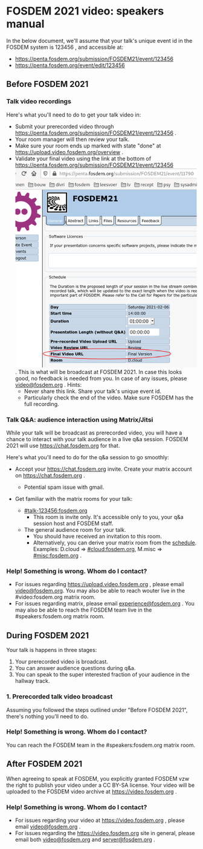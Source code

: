 # FOSDEM 2021 video: speakers manual

In the below document, we'll assume that your talk's unique event id in the FOSDEM system is 123456 , and accessible at:
- https://penta.fosdem.org/submission/FOSDEM21/event/123456
- https://penta.fosdem.org/event/edit/123456

## Before FOSDEM 2021
### Talk video recordings
Here's what you'll need to do to get your talk video in:
- Submit your prerecorded video through https://penta.fosdem.org/submission/FOSDEM21/event/123456 .
- Your room manager will then review your talk.
- Make sure your room ends up marked with state "done" at https://upload.video.fosdem.org/overview .
- Validate your final video using the link at the bottom of https://penta.fosdem.org/submission/FOSDEM21/event/123456 ![penta submission Final Video URL](final_video_url.png). This is what will be broadcast at FOSDEM 2021. In case this looks good, no feedback is needed from you. In case of any issues, please video@fosdem.org . Hints:
  - Never share this link. Share your talk's unique event id.
  - Particularly check the end of the video. Make sure FOSDEM has the full recording.

### Talk Q&A: audience interaction using Matrix/Jitsi
While your talk will be broadcast as prerecorded video, you will have a chance to interact with your talk audience in a live q&a session. FOSDEM 2021 will use https://chat.fosdem.org for that.

Here's what you'll need to do for the q&a session to go smoothly:
- Accept your https://chat.fosdem.org invite. Create your matrix account on https://chat.fosdem.org .
  - Potential spam issue with gmail.

- Get familiar with the matrix rooms for your talk:
  - [#talk-123456:fosdem.org](https://chat.fosdem.org/#/room/#talk-123456:fosdem.org)
    - This room is invite only. It's accessible only to you, your q&a session host and FOSDEM staff.
  - The general audience room for your talk.
    - You should have received an invitation to this room.
    - Alternatively, you can derive your matrix room from the [schedule](https://fosdem.org/2021/schedule/events/). Examples: D.cloud => [#cloud:fosdem.org](https://chat.fosdem.org/#/room/#cloud:fosdem.org), M.misc => [#misc:fosdem.org](https://chat.fosdem.org/#/room/#misc:fosdem.org) .
  
### Help! Something is wrong. Whom do I contact?
- For issues regarding https://upload.video.fosdem.org , please email video@fosdem.org. You may also be able to reach wouter live in the #video:fosdem.org matrix room.
- For issues regarding matrix, please email experience@fosdem.org . You may also be able to reach the FOSDEM team live in the #speakers:fosdem.org matrix room.
  
## During FOSDEM 2021
Your talk is happens in three stages:
1. Your prerecorded video is broadcast.
2. You can answer audience questions during q&a.
3. You can speak to the super interested fraction of your audience in the hallway track.

### 1. Prerecorded talk video broadcast
Assuming you followed the steps outlined under "Before FOSDEM 2021", there's nothing you'll need to do.


### Help! Something is wrong. Whom do I contact?
You can reach the FOSDEM team in the #speakers:fosdem.org matrix room.

## After FOSDEM 2021
When agreeing to speak at FOSDEM, you explicitly granted FOSDEM vzw the right to publish your video under a CC BY-SA license. Your video will be uploaded to the FOSDEM video archive at https://video.fosdem.org .

### Help! Something is wrong. Whom do I contact?
- For issues regarding your video at https://video.fosdem.org , please email video@fosdem.org .
- For issues regarding the https://video.fosdem.org site in general, please email both video@fosdem.org and server@fosdem.org .
